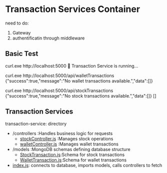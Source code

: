 # Transaction Services Container


need to do:
1. Gateway
2. authentificatin through middleware

## Basic Test

curl.exe http://localhost:5000
🚀 Transaction Service is running...

curl.exe http://localhost:5000/api/walletTransactions
{"success":true,"message":"No wallet transactions available.","data":[]}

curl.exe http://localhost:5000/api/stockTransactions
{"success":true,"message":"No stock transactions available.","data":[]}
[]

## Transaction Services

transaction-service: directory

- /controllers :Handles business logic for requests
  - [stockController.js](./controllers/stockController.js)        :Manages stock operations
  - [walletController.js](./controllers/walletController.js)     :Manages wallet transactions
- /models :MongoDB schemas defining database structure
  - [StockTransaction.js](./models/StockTransaction.js):Schema for stock transactions
  - [WalletTransaction.js](./models/WalletTransaction.js):Schema for wallet transactions
- [index.js](./index.js): connects to database, imports models, calls controllers to fetch
